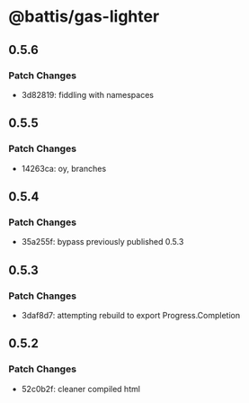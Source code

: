 # @battis/gas-lighter

## 0.5.6

### Patch Changes

- 3d82819: fiddling with namespaces

## 0.5.5

### Patch Changes

- 14263ca: oy, branches

## 0.5.4

### Patch Changes

- 35a255f: bypass previously published 0.5.3

## 0.5.3

### Patch Changes

- 3daf8d7: attempting rebuild to export Progress.Completion

## 0.5.2

### Patch Changes

- 52c0b2f: cleaner compiled html
